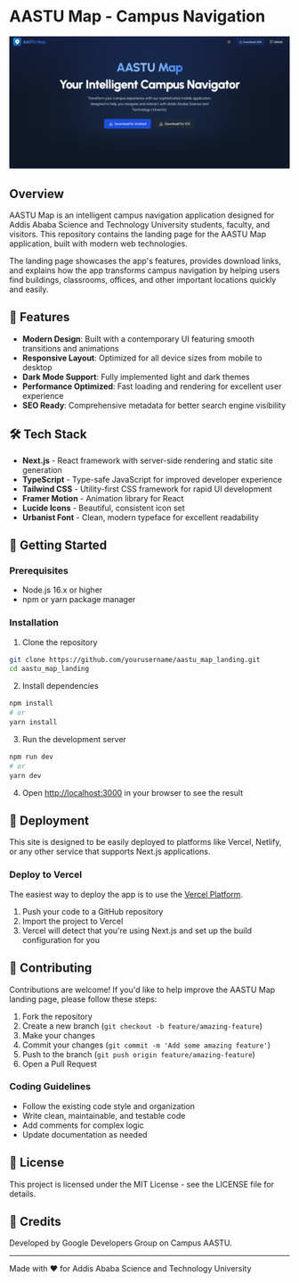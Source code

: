# AASTU Map - Campus Navigation

![AASTU Map Preview](public/preview.png)

## Overview

AASTU Map is an intelligent campus navigation application designed for Addis Ababa Science and Technology University students, faculty, and visitors. This repository contains the landing page for the AASTU Map application, built with modern web technologies.

The landing page showcases the app's features, provides download links, and explains how the app transforms campus navigation by helping users find buildings, classrooms, offices, and other important locations quickly and easily.

## 🚀 Features

- **Modern Design**: Built with a contemporary UI featuring smooth transitions and animations
- **Responsive Layout**: Optimized for all device sizes from mobile to desktop
- **Dark Mode Support**: Fully implemented light and dark themes
- **Performance Optimized**: Fast loading and rendering for excellent user experience
- **SEO Ready**: Comprehensive metadata for better search engine visibility

## 🛠️ Tech Stack

- **Next.js** - React framework with server-side rendering and static site generation
- **TypeScript** - Type-safe JavaScript for improved developer experience
- **Tailwind CSS** - Utility-first CSS framework for rapid UI development
- **Framer Motion** - Animation library for React
- **Lucide Icons** - Beautiful, consistent icon set
- **Urbanist Font** - Clean, modern typeface for excellent readability

## 🔧 Getting Started

### Prerequisites

- Node.js 16.x or higher
- npm or yarn package manager

### Installation

1. Clone the repository
```bash
git clone https://github.com/yourusername/aastu_map_landing.git
cd aastu_map_landing
```

2. Install dependencies
```bash
npm install
# or
yarn install
```

3. Run the development server
```bash
npm run dev
# or
yarn dev
```

4. Open [http://localhost:3000](http://localhost:3000) in your browser to see the result

## 🚢 Deployment

This site is designed to be easily deployed to platforms like Vercel, Netlify, or any other service that supports Next.js applications.

### Deploy to Vercel

The easiest way to deploy the app is to use the [Vercel Platform](https://vercel.com/new).

1. Push your code to a GitHub repository
2. Import the project to Vercel
3. Vercel will detect that you're using Next.js and set up the build configuration for you

## 🤝 Contributing

Contributions are welcome! If you'd like to help improve the AASTU Map landing page, please follow these steps:

1. Fork the repository
2. Create a new branch (`git checkout -b feature/amazing-feature`)
3. Make your changes
4. Commit your changes (`git commit -m 'Add some amazing feature'`)
5. Push to the branch (`git push origin feature/amazing-feature`)
6. Open a Pull Request

### Coding Guidelines

- Follow the existing code style and organization
- Write clean, maintainable, and testable code
- Add comments for complex logic
- Update documentation as needed

## 📄 License

This project is licensed under the MIT License - see the LICENSE file for details.

## 👥 Credits

Developed by Google Developers Group on Campus AASTU.

---

Made with ❤️ for Addis Ababa Science and Technology University
